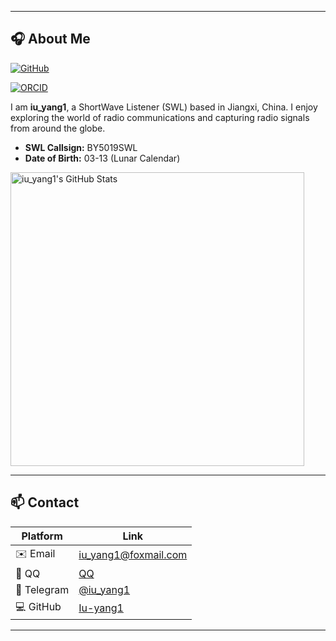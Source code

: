 
---

## 🎧 About Me
  <a href="https://github.com/Iu-yang1">
    <img src="https://img.shields.io/badge/dynamic/json?logo=github&label=GitHub&labelColor=495867&color=495867&query=%24.data.totalSubs&url=https%3A%2F%2Fapi.spencerwoo.com%2Fsubstats%2F%3Fsource%3Dgithub%26queryKey%3DIu-yang1&style=flat-square" alt="GitHub" />
  </a>
</p>

<a href="https://orcid.org/0009-0006-0525-2081">
  <img src="https://img.shields.io/badge/ORCID-0009--0006--0525--2081-green.svg" alt="ORCID" />
</a>
</p>

I am **iu_yang1**, a ShortWave Listener (SWL) based in Jiangxi, China. I enjoy exploring the world of radio communications and capturing radio signals from around the globe.

- **SWL Callsign:** BY5019SWL  
- **Date of Birth:** 03-13 (Lunar Calendar)

<p align="left">
  <a href="https://github.com/Iu-yang1">
    <img src="https://github-readme-stats.vercel.app/api?username=Iu-yang1&show_icons=true&count_private=true&theme=transparent" alt="iu_yang1's GitHub Stats" width="470"/>
  </a>
</p>

---

## 📫 Contact

| Platform   | Link                                          |
| ---------- | --------------------------------------------- |
| ✉️ Email     | [iu_yang1@foxmail.com](mailto:iu_yang1@foxmail.com) |              
| 💬 QQ        | [QQ](https://qm.qq.com/q/U9yD3H9QWu)         |    
| 📱 Telegram | [@iu_yang1](https://t.me/iu_yang1)              |
| 💻 GitHub    | [Iu-yang1](https://github.com/Iu-yang1)         |

---

